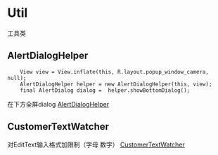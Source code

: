 # Util
工具类
## AlertDialogHelper
    	View view = View.inflate(this, R.layout.popup_window_camera, null);
		AlertDialogHelper helper = new AlertDialogHelper(this, view);
		final AlertDialog dialog =  helper.showBottomDialog();
在下方全屏dialog
[AlertDialogHelper](https://github.com/oo1993448102/Util/blob/master/AlertDialogHelper.java)

## CustomerTextWatcher
对EditText输入格式加限制（字母 数字）
[CustomerTextWatcher](https://github.com/oo1993448102/Util/blob/master/CustomerTextWatcher.java)
